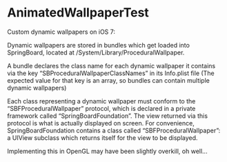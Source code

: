 AnimatedWallpaperTest
=====================

Custom dynamic wallpapers on iOS 7:


Dynamic wallpapers are stored in bundles which get loaded into SpringBoard, located at /System/Library/ProceduralWallpaper.


A bundle declares the class name for each dynamic wallpaper it contains via the key “SBProceduralWallpaperClassNames” in its Info.plist file (The expected value for that key is an array, so bundles can contain multiple dynamic wallpapers)


Each class representing a dynamic wallpaper must conform to the “SBFProceduralWallpaper” protocol, which is declared in a private framework called “SpringBoardFoundation”. The view returned via this protocol is what is actually displayed on screen. For convenience, SpringBoardFoundation contains a class called “SBFProceduralWallpaper”: a UIView subclass which returns itself for the view to be displayed.

Implementing this in OpenGL may have been slightly overkill, oh well...

